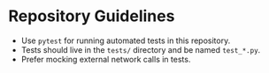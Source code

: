 # Repository Guidelines

- Use `pytest` for running automated tests in this repository.
- Tests should live in the `tests/` directory and be named `test_*.py`.
- Prefer mocking external network calls in tests.
